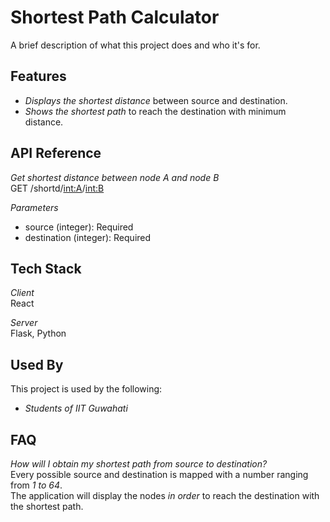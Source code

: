 # Shortest Path Calculator

A brief description of what this project does and who it's for.

## Features

- *Displays the shortest distance* between source and destination.
- *Shows the shortest path* to reach the destination with minimum distance.

## API Reference

*Get shortest distance between node A and node B*  
GET /shortd/<int:A>/<int:B>

*Parameters*  
- source (integer): Required  
- destination (integer): Required

## Tech Stack

*Client*  
React

*Server*  
Flask, Python

## Used By

This project is used by the following:  
- *Students of IIT Guwahati*

## FAQ

*How will I obtain my shortest path from source to destination?*  
Every possible source and destination is mapped with a number ranging from *1 to 64*.  
The application will display the nodes *in order* to reach the destination with the shortest path.
